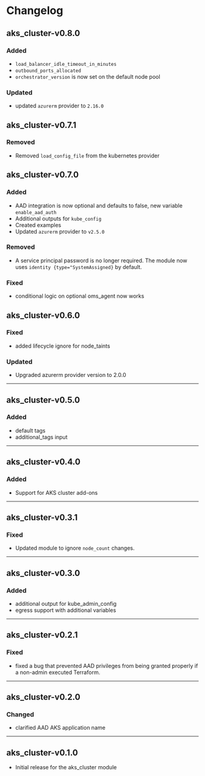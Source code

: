 # Changelog

## aks_cluster-v0.8.0
### Added
- `load_balancer_idle_timeout_in_minutes`
- `outbound_ports_allocated`
- `orchestrator_version` is now set on the default node pool

### Updated
- updated `azurerm` provider to `2.16.0`

## aks_cluster-v0.7.1

### Removed
- Removed `load_config_file` from the kubernetes provider

## aks_cluster-v0.7.0

### Added
- AAD integration is now optional and defaults to false, new variable `enable_aad_auth`
- Additional outputs for `kube_config`
- Created examples
- Updated `azurerm` provider to `v2.5.0`

### Removed
- A service principal password is no longer required. The module now uses `identity {type="SystemAssigned}` by default.

### Fixed
- conditional logic on optional oms_agent now works

## aks_cluster-v0.6.0

### Fixed

- added lifecycle ignore for node_taints

### Updated

- Upgraded azurerm provider version to 2.0.0

___

## aks_cluster-v0.5.0

### Added

- default tags
- additional_tags input

___

## aks_cluster-v0.4.0

### Added

- Support for AKS cluster add-ons

___

## aks_cluster-v0.3.1

### Fixed

- Updated module to ignore `node_count` changes.

___

## aks_cluster-v0.3.0

### Added

- additional output for kube_admin_config
- egress support with additional variables


___

## aks_cluster-v0.2.1

### Fixed

- fixed a bug that prevented AAD privileges from being granted properly if a non-admin executed Terraform.

___

## aks_cluster-v0.2.0

### Changed

- clarified AAD AKS application name

___

## aks_cluster-v0.1.0

- Initial release for the aks_cluster module
